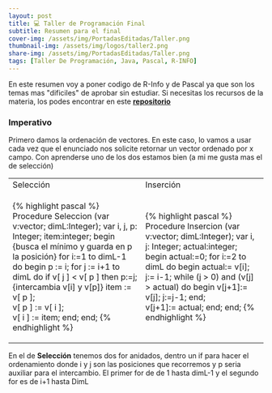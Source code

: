 ```yaml
---
layout: post
title: 💻 Taller de Programación Final
subtitle: Resumen para el final
cover-img: /assets/img/PortadasEditadas/Taller.png
thumbnail-img: /assets/img/logos/taller2.png
share-img: /assets/img/PortadasEditadas/Taller.png
tags: [Taller De Programación, Java, Pascal, R-INFO]
---
```


En este resumen voy a poner codigo de R-Info y de Pascal ya que son los temas mas "dificiles" de aprobar sin estudiar. Si necesitas los recursos de la materia, los podes encontrar en este [**repositorio**](https://github.com/Fabian-Martinez-Rincon/Taller-de-Programacion)

### Imperativo

Primero damos la ordenación de vectores. En este caso, lo vamos a usar cada vez que el enunciado nos solicite retornar un vector ordenado por x campo. Con aprenderse uno de los dos estamos bien (a mi me gusta mas el de selección)

<table><tr><td>Selección</td><td>Inserción</td></tr><tr><td>

{% highlight pascal %}
  Procedure Seleccion (var v:vector; dimL:Integer);
  var 
      i, j, p: Integer;
      item:integer;
  begin
      {busca el mínimo y guarda en p la posición}
      for i:=1 to dimL-1 do 
      begin 
          p := i;
          for j := i+1 to dimL do
              if v[ j ] < v[ p ] then p:=j;
          {intercambia v[i] y v[p]}
          item := v[ p ];   
          v[ p ] := v[ i ];   
          v[ i ] := item;
      end;
  end;
{% endhighlight %}



</td><td>

{% highlight pascal %}
  Procedure Insercion (var v:vector; dimL:Integer);
  var 
      i, j: Integer; 
      actual:integer;
  begin
      actual:=0;
      for i:=2 to dimL do 
      begin 
          actual:= v[i];
          j:= i-1; 
          while (j > 0) and (v[j] > actual) do
          begin
              v[j+1]:= v[j];
              j:=j-1;
          end;  
          v[j+1]:= actual; 
      end;
  end;
{% endhighlight %}
</td></tr>
</table>

En el de **Selección** tenemos dos for anidados, dentro un if para hacer el ordenamiento donde i y j son las posiciones que recorremos y p seria auxiliar para el intercambio. El primer for de de 1 hasta dimL-1 y el segundo for es de i+1 hasta DimL

